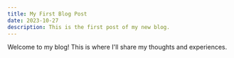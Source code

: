 ```yaml
---
title: My First Blog Post
date: 2023-10-27
description: This is the first post of my new blog.
---
```


Welcome to my blog! This is where I'll share my thoughts and experiences.